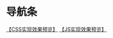 # 导航条
[【CSS实现效果预览】](https://baoyuzhang.github.io/JD.COM/module/shortcut/shortcut_css.html)
[【JS实现效果预览】](https://baoyuzhang.github.io/JD.COM/module/shortcut/shortcut_js.html)
